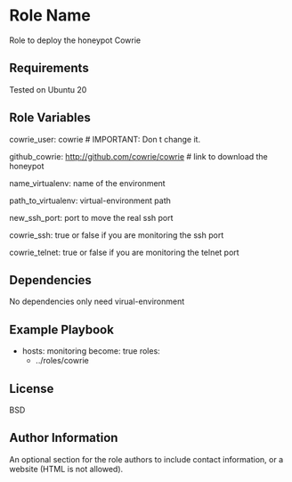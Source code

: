 Role Name
=========

Role to deploy the honeypot Cowrie

Requirements
------------

Tested on Ubuntu 20 

Role Variables
--------------

cowrie_user: cowrie # IMPORTANT: Don t change it. 

github_cowrie: http://github.com/cowrie/cowrie # link to download the honeypot

name_virtualenv: name of the environment

path_to_virtualenv: virtual-environment path

new_ssh_port: port to move the real ssh port 

cowrie_ssh: true or false if you are monitoring the ssh port

cowrie_telnet: true or false if you are monitoring the telnet port

Dependencies
------------

No dependencies only need virual-environment

Example Playbook
----------------

- hosts: monitoring
  become: true
  roles: 
    - ../roles/cowrie

License
-------

BSD

Author Information
------------------

An optional section for the role authors to include contact information, or a website (HTML is not allowed).
